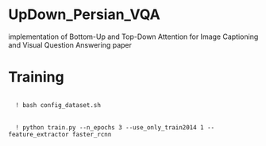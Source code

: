 # UpDown_Persian_VQA

implementation of Bottom-Up and Top-Down Attention for Image Captioning and Visual Question Answering paper

# Training
<code>
  ! bash config_dataset.sh
</code>
<br>
<code>
  ! python train.py --n_epochs 3 --use_only_train2014 1 --feature_extractor faster_rcnn
</code>
